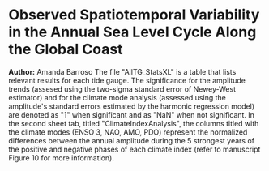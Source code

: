 # Observed Spatiotemporal Variability in the Annual Sea Level Cycle Along the Global Coast

**Author:** Amanda Barroso
The file "AllTG_StatsXL" is a table that lists relevant results for each tide gauge.
The significance for the amplitude trends (assesed using the two-sigma standard error of Newey-West estimator) and for the climate mode analysis (assessed using the amplitude's standard errors estimated by the harmonic regression model) are denoted as "1" when significant and as "NaN" when not significant. 
In the second sheet tab, titled "ClimateIndexAnalysis", the columns titled with the climate modes (ENSO 3, NAO, AMO, PDO) represent the normalized differences between the annual amplitude during the 5 strongest years of the positive and negative phases of each climate index (refer to manuscript Figure 10 for more information).  
